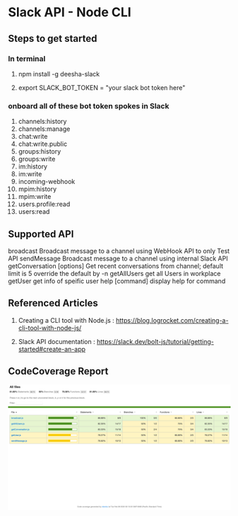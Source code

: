 # Slack API - Node CLI 

## Steps to get started

### In terminal

1. npm install -g deesha-slack

2. export SLACK_BOT_TOKEN = "your slack bot token here"

### onboard all of these bot token spokes in Slack

1. channels:history
2. channels:manage
3. chat:write
4. chat:write.public
5. groups:history
6. groups:write
7. im:history
8. im:write
9. incoming-webhook
10. mpim:history
11. mpim:write
12. users.profile:read
13. users:read



## Supported API

broadcast <message>                  Broadcast message to a channel using WebHook API to only Test API
sendMessage <channel> <message>      Broadcast message to a channel using internal Slack API
getConversation [options] <channel>  Get recent conversations from channel; default limit is 5 override the default by -n
getAllUsers                          get all Users in workplace
getUser <user>                       get info of speific user
help [command]                       display help for command

## Referenced Articles

1. Creating a CLI tool with Node.js :
https://blog.logrocket.com/creating-a-cli-tool-with-node-js/

2. Slack API documentation :
https://slack.dev/bolt-js/tutorial/getting-started#create-an-app


## CodeCoverage Report
![](screenshots/codeCoverage1.png)
